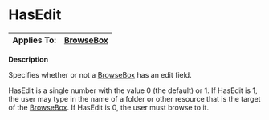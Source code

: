 




<h1 class="heading"><span class="name">HasEdit</span></h1>

| Applies To: | [BrowseBox](../a-z/browsebox.md) |
| --- | ---  |


**Description**


Specifies whether or not a [BrowseBox](../a-z/browsebox.md) has an edit field.


HasEdit is a single number with the value 0 (the default) or 1. If HasEdit is 1, the user may type in the name of a folder or other resource that is the target of the [BrowseBox](../a-z/browsebox.md). If HasEdit is 0, the user must browse to it.



